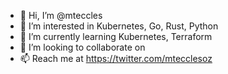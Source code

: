 - 👋 Hi, I’m @mteccles
- 👀 I’m interested in Kubernetes, Go, Rust, Python
- 🌱 I’m currently learning Kubernetes, Terraform
- 💞️ I’m looking to collaborate on 
- 📫 Reach me at https://twitter.com/mtecclesoz

<!---
mteccles/mteccles is a ✨ special ✨ repository because its `README.md` (this file) appears on your GitHub profile.
You can click the Preview link to take a look at your changes.
--->

